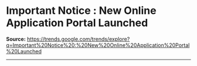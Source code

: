 # Important Notice : New Online Application Portal Launched

**Source:** https://trends.google.com/trends/explore?q=Important%20Notice%20:%20New%20Online%20Application%20Portal%20Launched

---


